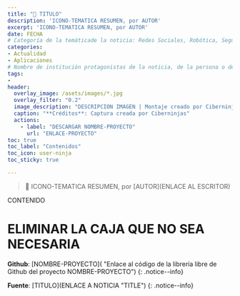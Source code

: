 ```yaml
---
title: "📱 TITULO"
description: 'ICONO-TEMATICA RESUMEN, por AUTOR'
excerpt: 'ICONO-TEMATICA RESUMEN, por AUTOR'
date: FECHA
# Categoría de la temáticade la noticia: Redes Sociales, Robótica, Seguridad Informática, Software, SDK Multiplataforma, Educación, Genética
categories:
- Actualidad
- Aplicaciones
# Nombre de institución protagonistas de la noticia, de la persona o del software, sistema o SDK.
tags:
- 
header:
  overlay_image: /asets/images/*.jpg
  overlay_filter: "0.2"
  image_description: "DESCRIPCION IMAGEN | Montaje creado por Ciberninjas"
  caption: "**Créditos**: Captura creada por Ciberninjas"
  actions:
    - label: "DESCARGAR NOMBRE-PROYECTO"
      url: "ENLACE-PROYECTO"
toc: true
toc_label: "Contenidos"
toc_icon: user-ninja
toc_sticky: true

---
```

> 📰 ICONO-TEMATICA RESUMEN, por [AUTOR](ENLACE AL ESCRITOR)

CONTENIDO

# ELIMINAR LA CAJA QUE NO SEA NECESARIA
**Github**: [NOMBRE-PROYECTO]( "Enlace al código de la librería libre de Github del proyecto NOMBRE-PROYECTO")
{: .notice--info}

**Fuente**: [TITULO](ENLACE A NOTICIA "TITLE")
{: .notice--info}